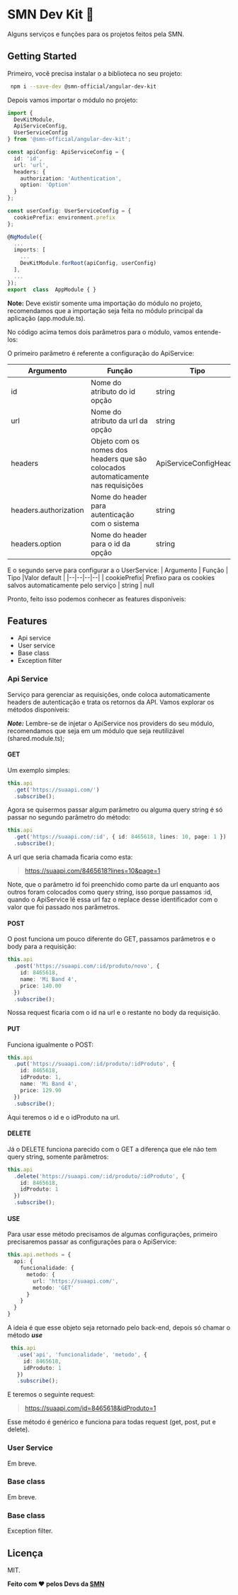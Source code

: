 # SMN Dev Kit 🔨

Alguns serviços e funções para os projetos feitos pela SMN.

## Getting Started

Primeiro, você precisa instalar o a biblioteca no seu projeto:    
```bash
 npm i --save-dev @smn-official/angular-dev-kit
```
Depois vamos importar o módulo no projeto:
```ts
import { 
  DevKitModule, 
  ApiServiceConfig, 
  UserServiceConfig
} from '@smn-official/angular-dev-kit';

const apiConfig: ApiServiceConfig = {
  id: 'id',
  url: 'url',
  headers: {
	authorization: 'Authentication',
	option: 'Option'
  }
};

const userConfig: UserServiceConfig = {
  cookiePrefix: environment.prefix
}; 

@NgModule({
  ...
  imports: [
    ...
    DevKitModule.forRoot(apiConfig, userConfig)
  ],
  ...
});
export  class  AppModule { }
```
**Note:** Deve existir somente uma importação do módulo no projeto, recomendamos que a importação seja feita no módulo principal da aplicação (app.module.ts).

No código acima temos dois parâmetros para o módulo, vamos entende-los:

O primeiro parâmetro é referente a configuração do ApiService:

| Argumento | Função | Tipo |Valor default |
|--|--|--|--|
| id | Nome do atributo do id opção | string | 'id'
| url| Nome do atributo da url da opção | string | 'url'
| headers | Objeto com os nomes dos headers que são colocados automaticamente nas requisições | ApiServiceConfigHeader |
| headers.authorization | Nome do header para autenticação com o sistema | string | 'Authorization'
| headers.option | Nome do header para o id da opção | string | 'Option'

E o segundo serve para configurar a o UserService:
| Argumento | Função | Tipo |Valor default |
|--|--|--|--|
| cookiePrefix| Prefixo para os cookies salvos automaticamente pelo serviço | string | null


Pronto, feito isso podemos conhecer as features disponíveis:

## Features

 - Api service
 - User service
 - Base class
 - Exception filter

### Api Service
Serviço para gerenciar as requisições, onde coloca automaticamente headers de autenticação e trata os retornos da API. Vamos explorar os métodos disponíveis:

***Note:*** Lembre-se de injetar o ApiService nos providers do seu módulo, recomendamos que seja em um módulo que seja reutilizável (shared.module.ts);

#### GET

Um exemplo simples:
```ts
this.api
  .get('https://suaapi.com/')
  .subscribe();
```

Agora se quisermos passar algum parâmetro ou alguma query string é só passar no segundo parâmetro do método:
```ts
this.api
  .get('https://suaapi.com/:id', { id: 8465618, lines: 10, page: 1 })
  .subscribe();
```
A url que seria chamada ficaria como esta: 

> https://suaapi.com/8465618?lines=10&page=1

Note, que o parâmetro id foi preenchido como parte da url enquanto aos outros foram colocados como query string, isso porque passamos :id, quando o ApiService lê essa url faz o replace desse identificador com o valor que foi passado nos parâmetros.

#### POST

O post funciona um pouco diferente do GET,  passamos parâmetros e o body para a requisição:
```ts
this.api
  .post('https://suaapi.com/:id/produto/novo', { 
    id: 8465618, 
    name: 'Mi Band 4', 
    price: 140.00 
  })
  .subscribe();
```

Nossa request ficaria com o id na url e o restante no body da requisição.

#### PUT

Funciona igualmente o POST:
```ts
this.api
  .put('https://suaapi.com/:id/produto/:idProduto', { 
    id: 8465618,
    idProduto: 1,
    name: 'Mi Band 4', 
    price: 129.90 
  })
  .subscribe();
```

Aqui teremos o id e o idProduto na url.

#### DELETE

Já o DELETE funciona parecido com o GET a diferença que ele não tem query string, somente parâmetros:
```ts
this.api
  .delete('https://suaapi.com/:id/produto/:idProduto', { 
    id: 8465618,
    idProduto: 1
  })
  .subscribe();
```

#### USE

Para usar esse método precisamos de algumas configurações, primeiro precisaremos passar as configurações para o ApiService:

```ts
this.api.methods = {
  api: {
    funcionalidade: {
	  metodo: {
	    url: 'https://suaapi.com/',
		metodo: 'GET'
	  }
	}
  }
}
```
A ideia é que esse objeto seja retornado pelo back-end, depois só chamar o método ***use***
```ts
 this.api
   .use('api', 'funcionalidade', 'metodo', { 
     id: 8465618,
     idProduto: 1
   })
   .subscribe();
```
E teremos o seguinte request:

> https://suaapi.com/id=8465618&idProduto=1

Esse método é genérico e funciona para todas request (get, post, put e delete).

### User Service
Em breve.

### Base class
Em breve.

### Base class
Exception filter.

## Licença
MIT.

**Feito com  ❤️  pelos Devs da  [SMN](http://smn.com.br/)**
